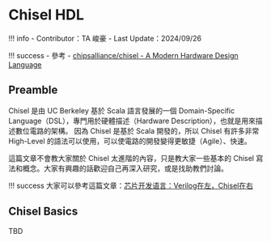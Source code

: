 # Chisel HDL

!!! info
    - Contributor：TA 峻豪
    - Last Update：2024/09/26

!!! success
    - 參考
        - [chipsalliance/chisel - A Modern Hardware Design Language](https://github.com/chipsalliance/chisel)


## Preamble

Chisel 是由 UC Berkeley 基於 Scala 語言發展的一個 Domain-Specific Language（DSL），專門用於硬體描述（Hardware Description），也就是用來描述數位電路的架構。
因為 Chisel 是基於 Scala 開發的，所以 Chisel 有許多非常 High-Level 的語法可以使用，可以使電路的開發變得更敏捷（Agile）、快速。

這篇文章不會教大家關於 Chisel 太進階的內容，只是教大家一些基本的 Chisel 寫法和概念。大家有興趣的話歡迎自己再深入研究，或是找助教們討論。

!!! success
    大家可以參考這篇文章：[芯片开发语言：Verilog在左，Chisel在右](https://shilicon.com/archives/328)

## Chisel Basics

TBD
